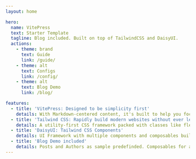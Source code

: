 ```yaml
---
layout: home

hero:
  name: VitePress
  text: Starter Template
  tagline: Blog included. Built on top of TailwindCSS and DaisyUI.
  actions:
    - theme: brand
      text: Guide
      link: /guide/
    - theme: alt
      text: Configs
      link: /config/
    - theme: alt
      text: Blog Demo
      link: /blog/

features:
  - title: 'VitePress: Designed to be simplicity first'
    details: With Markdown-centered content, it's built to help you focus on writing and deployed with minimum configuration.
  - title: 'Tailwind CSS: Rapidly build modern websites without ever leaving your HTML'
    details: A utility-first CSS framework packed with classes like flex, pt-4, text-center and rotate-90 that can be composed to build any design, directly in your markup.
  - title: 'DaisyUI: Tailwind CSS Components'
    details: UI Framework with multiple components and composables built on top of Tailwind CSS.
  - title: 'Blog Demo included'
    details: Posts and Authors as sample predefinded. Composables for accessing data included.
---
```

